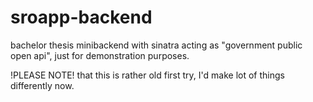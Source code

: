 # sroapp-backend
bachelor thesis minibackend with sinatra acting as "government public open api", just for demonstration purposes.

!PLEASE NOTE! that this is rather old first try, I'd make lot of things differently now.
